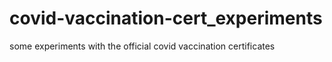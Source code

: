 # covid-vaccination-cert_experiments
some experiments with the official covid vaccination certificates
